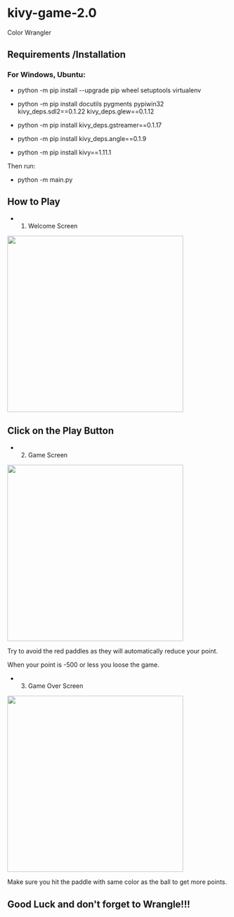 # kivy-game-2.0
Color Wrangler



Requirements /Installation
------------
### For Windows, Ubuntu:
- python -m pip install --upgrade pip wheel setuptools virtualenv

- python -m pip install docutils pygments pypiwin32 kivy_deps.sdl2==0.1.22 kivy_deps.glew==0.1.12
- python -m pip install kivy_deps.gstreamer==0.1.17

- python -m pip install kivy_deps.angle==0.1.9

- python -m pip install kivy==1.11.1

Then run:
 
 - python -m main.py
 
 ## How to Play 
  - 1. Welcome Screen 
  <p align="left">
  <img width="400" height="400" src="https://raw.githubusercontent.com/haryodollybim419/kivy-game-2.0/master/game_images/welcomescreen.PNG">
</p>

## Click on the Play Button
 - 2. Game Screen
 <img width="400" height="400" src="https://raw.githubusercontent.com/haryodollybim419/kivy-game-2.0/master/game_images/play_game_screen.PNG">
</p>

 Try to avoid the red paddles as they will automatically reduce your point.

 When your point is -500 or less you loose the game.
 
 - 3. Game Over Screen
 <img width="400" height="400" src="https://raw.githubusercontent.com/haryodollybim419/kivy-game-2.0/master/game_images/game_over.PNG">
</p>

Make sure you hit the paddle with same color as the ball to get more points. 


## Good Luck and don't forget to Wrangle!!!



